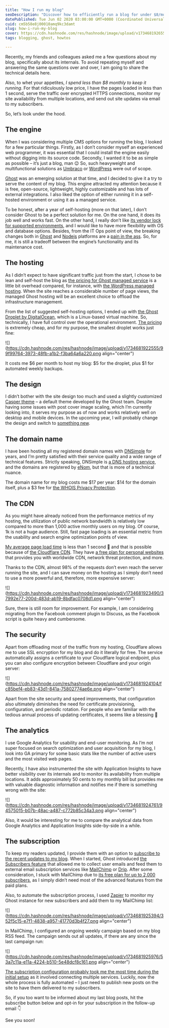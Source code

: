```yaml
---
title: "How I run my blog"
seoDescription: "Discover how to efficiently run a blog for under $8/month with fast loading times, encryption, and subscriber updates"
datePublished: Tue Jun 02 2020 03:00:00 GMT+0000 (Coordinated Universal Time)
cuid: cm5b58e8j00010amq9kc3damt
slug: how-i-run-my-blog
cover: https://cdn.hashnode.com/res/hashnode/image/upload/v1734681926555/fa3f5e22-6f58-41ab-93e4-fd0cd3183be5.png
tags: blogging, ghost, howtos

---
```


Recently, my friends and colleagues asked me a few questions about my blog, specifically about its internals. To avoid repeating myself and answering the same questions over and over, I am going to share the technical details here.

Also, to whet your appetites, *I spend less than $8 monthly to keep it running*. For that ridiculously low price, I have the pages loaded in less than 1 second, serve the traffic over encrypted HTTPS connections, monitor my site availability from multiple locations, and send out site updates via email to my subscribers.

So, let’s look under the hood.

## The engine

When I was considering multiple CMS options for running the blog, I looked for a few particular things. Firstly, as I don’t consider myself an experienced web programmer, it was essential that I could install the engine easily without digging into its source code. Secondly, I wanted it to be as simple as possible – it’s just a blog, man 😉 So, such heavyweight and multifunctional solutions as [Umbraco](https://umbraco.com/) or [WordPress](https://wordpress.com/) were out of scope.

[Ghost](https://ghost.org/) was an emerging solution at that time, and I decided to give it a try to serve the content of my blog. This engine attracted my attention because it is free, open-source, lightweight, highly customizable and has lots of external integrations. I also liked the option of either running it in a self-hosted environment or using it as a managed service.

To be honest, after a year of self-hosting (more on that later), I don’t consider Ghost to be a perfect solution for me. On the one hand, it does its job well and works fast. On the other hand, I really don’t like [its vendor lock for supported environments](https://ghost.org/docs/install/ubuntu/), and I would like to have more flexibility with OS and database options. Besides, from the IT Ops point of view, the breaking changes both in [Ghost](https://ghost.org/faq/upgrades/) and [Nodejs](https://nodejs.org/en/blog/release/v12.0.0/) platforms are a [pain in the ass](https://github.com/TryGhost/Ghost/issues/11855). So, for me, it is still a tradeoff between the engine’s functionality and its maintenance cost.

## The hosting

As I didn’t expect to have significant traffic just from the start, I chose to be lean and self-host the blog as [the pricing for Ghost managed service](https://ghost.org/pricing/) is a little bit overhead compared, for instance, with [the WordPress managed hosting](https://wordpress.com/pricing/). When the site reaches a considerable number of page views, the managed Ghost hosting will be an excellent choice to offload the infrastructure management.

From the list of suggested self-hosting options, I ended up with [the Ghost Droplet by DigitalOcean](https://marketplace.digitalocean.com/apps/ghost), which is a Linux-based virtual machine. So, technically, I have full control over the operational environment. [The pricing](https://www.digitalocean.com/pricing/) is extremely cheap, and for my purpose, the smallest droplet works just fine:

![](https://cdn.hashnode.com/res/hashnode/image/upload/v1734681922555/99f99764-3973-48fb-a1b2-f3ba64a6a220.png align="center")

It costs me $6 per month to host my blog: $5 for the droplet, plus $1 for automated weekly backups.

## The design

I didn’t bother with the site design too much and used a slightly customized [Casper theme](https://github.com/TryGhost/Casper) – a default theme developed by the Ghost team. Despite having some issues with post cover image scaling, which I’m currently looking into, it serves my purpose as of now and works relatively well on desktop and mobile devices. In the upcoming year, I will probably change the design and switch to [something new](https://themeforest.net/search?platform=Ghost%203.x.x&sort=sales#content).

## The domain name

I have been hosting all my registered domain names with [DNSimple](https://dnsimple.com/) for years, and I’m pretty satisfied with their service quality and a wide range of technical features. Strictly speaking, DNSimple is [a DNS hosting service](https://support.dnsimple.com/articles/dnsimple-services/), and the domains are registered by [eNom](https://www.enom.com/), but that is more of a technical nuance.

The domain name for my blog costs me $17 per year: $14 for the domain itself, plus a $3 fee for [the WHOIS Privacy Protection](https://support.dnsimple.com/articles/what-is-whois-privacy/).

## The CDN

As you might have already noticed from the performance metrics of my hosting, the utilization of public network bandwidth is relatively low compared to more than 1,000 active monthly users on my blog. Of course, 1k is not a huge audience. Still, fast page loading is an essential metric from the usability and search engine optimization points of view.

[My average page load time](https://tools.pingdom.com/#5c969a8454000000) is less than 1 second 🚀 and that is possible because of [the Cloudflare CDN](https://www.cloudflare.com/cdn/). They have [a free plan for personal websites](https://www.cloudflare.com/plans/#free-modal) that provides you with worldwide CDN, network threat protection, and more.

Thanks to the CDN, almost 98% of the requests don’t even reach the server running the site, and I can save money on the hosting as I simply don’t need to use a more powerful and, therefore, more expensive server:

![](https://cdn.hashnode.com/res/hashnode/image/upload/v1734681923490/37992e77-200d-483d-ab19-8bdfac0708d1.png align="center")

Sure, there is still room for improvement. For example, I am considering migrating from the Facebook comment plugin to Discuss, as the Facebook script is quite heavy and cumbersome.

## The security

Apart from offloading most of the traffic from my hosting, Cloudflare allows me to use SSL encryption for my blog and do it literally for free. The service automatically assigns a certificate to your Cloudflare logical endpoint, plus you can also configure encryption between Cloudflare and your origin server:

![](https://cdn.hashnode.com/res/hashnode/image/upload/v1734681924104/fc85bef4-eb83-43d1-841a-75802774ae6e.png align="center")

Apart from the site security and speed improvements, that configuration also ultimately diminishes the need for certificate provisioning, configuration, and periodic rotation. For people who are familiar with the tedious annual process of updating certificates, it seems like a blessing 🙏

## The analytics

I use Google Analytics for usability and end-user monitoring. As I’m not super focused on search optimization and user acquisition for my blog, I look into GA primary for some basic stats like the number of active users and the most visited web pages.

Recently, I have also instrumented the site with Application Insights to have better visibility over its internals and to monitor its availability from multiple locations. It adds approximately 50 cents to my monthly bill but provides me with valuable diagnostic information and notifies me if there is something wrong with the site:

![](https://cdn.hashnode.com/res/hashnode/image/upload/v1734681924761/94575015-b07b-48ac-a487-c772b85c34a3.png align="center")

Also, it would be interesting for me to compare the analytical data from Google Analytics and Application Insights side-by-side in a while.

## The subscription

To keep my readers updated, I provide them with an option to [subscribe to the recent updates to my blog](https://andrewmatveychuk.com/#subscribe). When I started, Ghost introduced [the Subscribers feature](https://ghost.org/docs/api/v2/handlebars-themes/subscribers/) that allowed me to collect user emails and feed them to external email subscription services like [MailChimp](https://mailchimp.com/) or [Drip](https://www.drip.com/). After some consideration, I stuck with MailChimp due to [its free plan for up to 2,000 subscribers](https://mailchimp.com/pricing/), as I simply didn’t need most of the advanced features from the paid plans.

Also, to automate the subscription process, I used [Zapier](https://zapier.com/) to monitor my Ghost instance for new subscribers and add them to my MailChimp list:

![](https://cdn.hashnode.com/res/hashnode/image/upload/v1734681925394/352f5c15-e7f1-4838-a957-41770d3b4f27.png align="center")

In MailChimp, I configured an ongoing weekly campaign based on my blog RSS feed. The campaign sends out all updates, if there are any since the last campaign run:

![](https://cdn.hashnode.com/res/hashnode/image/upload/v1734681925976/53a7c11a-e11a-4224-b510-5e48dcf8c161.png align="center")

[The subscription configuration probably took me the most time during the initial setup](https://andrewmatveychuk.com/how-to-fix-images-width-for-microsoft-outlook-in-mailchimp-rss-campaigns-sourced-from-ghost) as it involved connecting multiple services. Luckily, now the whole process is fully automated – I just need to publish new posts on the site to have them delivered to my subscribers.

So, if you too want to be informed about my last blog posts, hit the subscribe button below and opt-in for your subscription in the follow-up email 👇

See you soon!